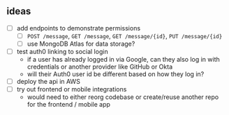 ## ideas
- [ ] add endpoints to demonstrate permissions
  - [ ] `POST /message`, `GET /message`, `GET /message/{id}`, `PUT /message/{id}`
  - [ ] use MongoDB Atlas for data storage?
- [ ] test auth0 linking to social login
  - if a user has already logged in via Google, can they also log in with credentials or another provider like GitHub or Okta
  - will their Auth0 user id be different based on how they log in?
- [ ] deploy the api in AWS
- [ ] try out frontend or mobile integrations
  - would need to either reorg codebase or create/reuse another repo for the frontend / mobile app
